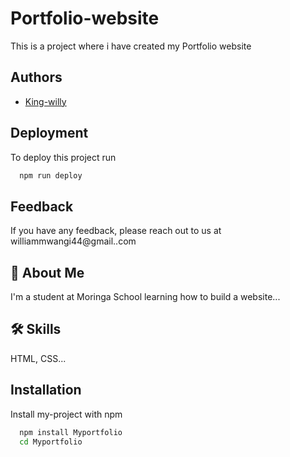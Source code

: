 # Portfolio-website
This is a project where i have created my Portfolio website 

## Authors

- [King-willy](https://github.com/King-willy/Portfolio-website)


## Deployment

To deploy this project run

```bash
  npm run deploy
```


## Feedback

If you have any feedback, please reach out to us at williammwangi44@gmail..com


## 🚀 About Me
I'm a student at Moringa School learning how to build a website...


## 🛠 Skills
HTML, CSS...


## Installation

Install my-project with npm

```bash
  npm install Myportfolio
  cd Myportfolio
```
